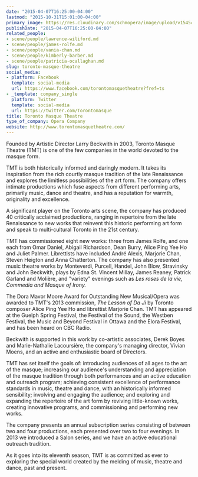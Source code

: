 ```yaml
---
date: "2015-04-07T16:25:00-04:00"
lastmod: "2015-10-31T15:01:00-04:00"
primary_image: https://res.cloudinary.com/schmopera/image/upload/v1545409169/media/webhook-uploads/1446318098871/Logo---TMT.jpg.jpg
publishDate: "2015-04-07T16:25:00-04:00"
related_people:
- scene/people/lawrence-wiliford.md
- scene/people/james-rolfe.md
- scene/people/vania-chan.md
- scene/people/kimberly-barber.md
- scene/people/patricia-ocallaghan.md
slug: toronto-masque-theatre
social_media:
- platform: Facebook
  template: social-media
  url: https://www.facebook.com/torontomasquetheatre?fref=ts
- _template: company_single
  platform: Twitter
  template: social-media
  url: https://twitter.com/Torontomasque
title: Toronto Masque Theatre
type_of_company: Opera Company
website: http://www.torontomasquetheatre.com/
---
```


<p>
	Founded by Artistic Director Larry Beckwith in 2003, Toronto Masque Theatre (TMT) is one of the few companies in the world devoted to the masque form.
</p>
<p>
	TMT is both historically informed and daringly modern. It takes its inspiration from the rich courtly masque tradition of the late Renaissance and explores the limitless possibilities of the art form. The company offers intimate productions which fuse aspects from different performing arts, primarily music, dance and theatre, and has a reputation for warmth, originality and excellence.
</p>
<p>
	A significant player on the Toronto arts scene, the company has produced 40 critically acclaimed productions, ranging in repertoire from the late Renaissance to new works that reinvent this historic performing art form and speak to multi-cultural Toronto in the 21st century.
</p>
<p>
	TMT has commissioned eight new works: three from James Rolfe, and one each from Omar Daniel, Abigail Richardson, Dean Burry, Alice Ping Yee Ho and Juliet Palmer. Librettists have included André Alexis, Marjorie Chan, Steven Heigton and Anna Chatterton. The company has also presented music theatre works by Monteverdi, Purcell, Handel, John Blow, Stravinsky and John Beckwith, plays by Edna St. Vincent Millay, James Reaney, Patrick Garland and Molière, and "variety" evenings such as <em>Les roses de la vie, Commedia and Masque of Irony.</em>
</p>
<p>
	The Dora Mavor Moore Award for Outstanding New Musical/Opera was awarded to TMT's 2013 commission, <em>The Lesson of Da Ji</em> by Toronto composer Alice Ping Yee Ho and librettist Marjorie Chan. TMT has appeared at the Guelph Spring Festival, the Festival of the Sound, the Westben Festival, the Music and Beyond Festival in Ottawa and the Elora Festival, and has been heard on CBC Radio.
</p>
<p>
	Beckwith is supported in this work by co-artistic associates, Derek Boyes and Marie-Nathalie Lacoursière, the company's managing director, Vivian Moens, and an active and enthusiastic board of Directors.
</p>
<p>
	TMT has set itself the goals of: introducing audiences of all ages to the art of the masque; increasing our audience's understanding and appreciation of the masque tradition through both performances and an active education and outreach program; achieving consistent excellence of performance standards in music, theatre and dance, with an historically informed sensibility; involving and engaging the audience; and exploring and expanding the repertoire of the art form by reviving little-known works, creating innovative programs, and commissioning and performing new works.
</p>
<p>
	The company presents an annual subscription series consisting of between two and four productions, each presented over two to four evenings. In 2013 we introduced a Salon series, and we have an active educational outreach tradition.
</p>
<p>
	As it goes into its eleventh season, TMT is as committed as ever to exploring the special world created by the melding of music, theatre and dance, past and present.
</p>
